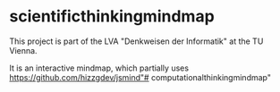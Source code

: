 # scientificthinkingmindmap

This project is part of the LVA "Denkweisen der Informatik" at the TU Vienna.


It is an interactive mindmap, which partially uses https://github.com/hizzgdev/jsmind"# computationalthinkingmindmap" 
